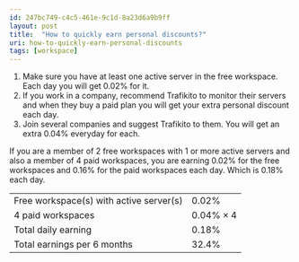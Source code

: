 ```yaml
---
id: 247bc749-c4c5-461e-9c1d-8a23d6a9b9ff
layout: post
title:  "How to quickly earn personal discounts?"
uri: how-to-quickly-earn-personal-discounts
tags: [workspace]
---
```


1.  Make sure you have at least one active server in the free workspace. Each day you will get 0.02% for it.
2.  If you work in a company, recommend Trafikito to monitor their servers and when they buy a paid plan you will get your extra personal discount each day.
3.  Join several companies and suggest Trafikito to them. You will get an extra 0.04% everyday for each.

<!-- more -->

If you are a member of 2 free workspaces with 1 or more active servers and also a member of 4 paid workspaces, you are earning 0.02% for the free workspaces and 0.16% for the paid workspaces each day. Which is 0.18% each day.

<table class="mdl-data-table mdl-shadow--2dp">
    <tr>
        <td class="mdl-data-table__cell--non-numeric">Free workspace(s) with active server(s)</td>
        <td class="mdl-data-table__cell--non-numeric">0.02%</td>
    </tr>
    <tr>
        <td class="mdl-data-table__cell--non-numeric">4 paid workspaces</td>
        <td class="mdl-data-table__cell--non-numeric">0.04% × 4</td>
    </tr>
    <tr>
        <td class="mdl-data-table__cell--non-numeric">Total daily earning</td>
        <td class="mdl-data-table__cell--non-numeric">0.18%</td>
    </tr>
    <tr>
        <td class="mdl-data-table__cell--non-numeric">Total earnings per 6 months</td>
        <td class="mdl-data-table__cell--non-numeric">32.4%</td>
    </tr>
</table>
